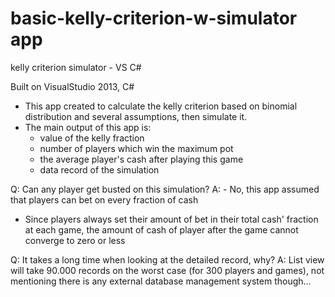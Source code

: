 # basic-kelly-criterion-w-simulator app
kelly criterion simulator - VS C#


Built on VisualStudio 2013, C#

+ This app created to calculate the kelly criterion based on binomial distribution and several assumptions, then simulate it.
+ The main output of this app is:
  - value of the kelly fraction
  - number of players which win the maximum pot
  - the average player's cash after playing this game
  - data record of the simulation

Q: Can any player get busted on this simulation?
A: - No, this app assumed that players can bet on every fraction of cash
   - Since players always set their amount of bet in their total cash' fraction at each game, the amount of cash of player after the game      cannot converge to zero or less 

Q: It takes a long time when looking at the detailed record, why?
A: List view will take 90.000 records on the worst case (for 300 players and games), not mentioning there is any external database management system though...
